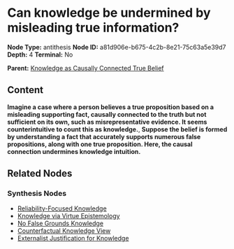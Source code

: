 # Can knowledge be undermined by misleading true information?

**Node Type:** antithesis
**Node ID:** a81d906e-b675-4c2b-8e21-75c63a5e39d7
**Depth:** 4
**Terminal:** No

**Parent:** [Knowledge as Causally Connected True Belief](knowledge-as-causally-connected-true-belief-synthesis-e9e57bbb-5493-4169-bf8d-b019c4b0c398.md)

## Content

**Imagine a case where a person believes a true proposition based on a misleading supporting fact, causally connected to the truth but not sufficient on its own, such as misrepresentative evidence. It seems counterintuitive to count this as knowledge.**, **Suppose the belief is formed by understanding a fact that accurately supports numerous false propositions, along with one true proposition. Here, the causal connection undermines knowledge intuition.**

## Related Nodes

### Synthesis Nodes

- [Reliability-Focused Knowledge](reliability-focused-knowledge-synthesis-a0284920-6d7d-49b0-8e37-ef16fd61127d.md)
- [Knowledge via Virtue Epistemology](knowledge-via-virtue-epistemology-synthesis-af583e8c-1c38-45a7-948e-7aaf312b4c27.md)
- [No False Grounds Knowledge](no-false-grounds-knowledge-synthesis-73361591-bd6c-4647-a812-4709bcc16171.md)
- [Counterfactual Knowledge View](counterfactual-knowledge-view-synthesis-dc8a4467-bf32-4e2b-870e-076db43ca034.md)
- [Externalist Justification for Knowledge](externalist-justification-for-knowledge-synthesis-536b6904-f731-4a90-9e86-2883958e4a01.md)
